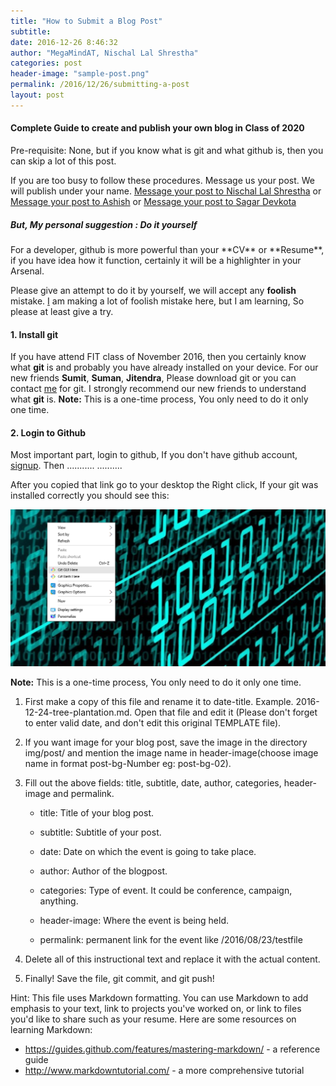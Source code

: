 ```yaml
---
title: "How to Submit a Blog Post"
subtitle: 
date: 2016-12-26 8:46:32
author: "MegaMindAT, Nischal Lal Shrestha"
categories: post
header-image: "sample-post.png"
permalink: /2016/12/26/submitting-a-post
layout: post
---
```


<h4>Complete Guide to create and publish your own blog in Class of 2020</h4>

Pre-requisite: None, but if you know what is git and what github is, then you can skip a lot of this post.

If you are too busy to follow  these procedures. Message us your post. We will publish under your name. [Message your post to Nischal Lal Shrestha](https://www.facebook.com/aakrist36) or [Message your post to Ashish](https://www.facebook.com/megamindat) or [Message your post to Sagar Devkota](https://facebook.com/sagardev1998)

<h5>But, My personal suggestion : Do it yourself</h5>
For a developer, github is more powerful than your **CV** or **Resume**, if you have idea how it function, certainly it will be a highlighter in your Arsenal.

Please give an attempt to do it by yourself,  we will accept any **foolish** mistake. [I](https://www.facebook.com/aakrist36) am making a lot of foolish mistake here, but I am learning, So please at least give a try.

<h4>1. Install git</h4>


If you have attend FIT class of November 2016, then you certainly know what **git** is and probably you have already installed on your device. For our new friends **Sumit**, **Suman**, **Jitendra**, Please download git or you can contact [me](https://www.facebook.com/aakrist36) for git. I strongly recommend our new friends to understand what **git** is.
**Note:** This is a one-time process, You only need to do it only one time.

<h4>2. Login to Github</h4>

Most important part, login to github, If you don't have github account, [signup](https://www.github.io).
Then ...........
..........


After you copied that link go to your desktop the Right click, If your git was installed correctly you should see this:

![git Installation test](/img/post/post-bg-02.jpg)

**Note:** This is a one-time process, You only need to do it only one time.

1.	First make a copy of this file and rename it to date-title. Example. 2016-12-24-tree-plantation.md. 
    Open that file and edit it (Please don't forget to enter valid date, and don't edit this original TEMPLATE file).

2.	If you want image for your blog post, save the image in the directory img/post/ and mention the image name in header-image(choose image name in format post-bg-Number eg: post-bg-02).

3. 	Fill out the above fields: title, subtitle, date, author, categories, header-image and permalink.
    
	- title: Title of your blog post.  
    
	- subtitle: Subtitle of your post.
	
	- date: Date on which the event is going to take place.
	
	- author: Author of the blogpost.
    
	- categories: Type of event. It could be conference, campaign, anything.
    
	- header-image: Where the event is being held.

	- permalink: permanent link for the event like /2016/08/23/testfile

4. 	Delete all of this instructional text and replace it with the actual content.

5. 	Finally! Save the file, git commit, and git push!

Hint: This file uses Markdown formatting. You can use Markdown to add emphasis
to your text, link to projects you've worked on, or link to files you'd like to
share such as your resume. Here are some resources on learning Markdown:
  - https://guides.github.com/features/mastering-markdown/ - a reference
    guide
  - http://www.markdowntutorial.com/ - a more comprehensive tutorial